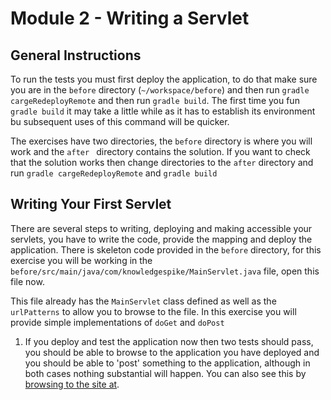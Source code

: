 # Module 2 - Writing a Servlet

## General Instructions

To run the tests you must first deploy the application, to do that make sure you are in the `before` directory (`~/workspace/before`) and then run `gradle cargeRedeployRemote` and then run `gradle build`. The first time you fun `gradle build` it may take a little while as it has to establish its environment bu subsequent uses of this command will be quicker.

The exercises have two directories, the `before` directory is where you will work and the `after ` directory contains the solution. If you want to check that the solution works then change directories to the `after` directory and run `gradle cargeRedeployRemote` and `gradle build`

## Writing Your First Servlet

There are several steps to writing, deploying and making accessible your servlets, you have to write the code, provide the mapping and deploy the application. There is skeleton code provided in the `before` directory, for this exercise you will be working in the `before/src/main/java/com/knowledgespike/MainServlet.java` file, open this file now.

This file already has the `MainServlet` class defined as well as the `urlPatterns` to allow you to browse to the file. In this exercise you will provide simple implementations of `doGet` and `doPost`

1. If you deploy and test the application now then two tests should pass, you should be able to browse to the application you have deployed and you should be able to 'post' something to the application, although in both cases nothing substantial will happen. You can also see this by [browsing to the site at](http://localhost:8081/myblog).